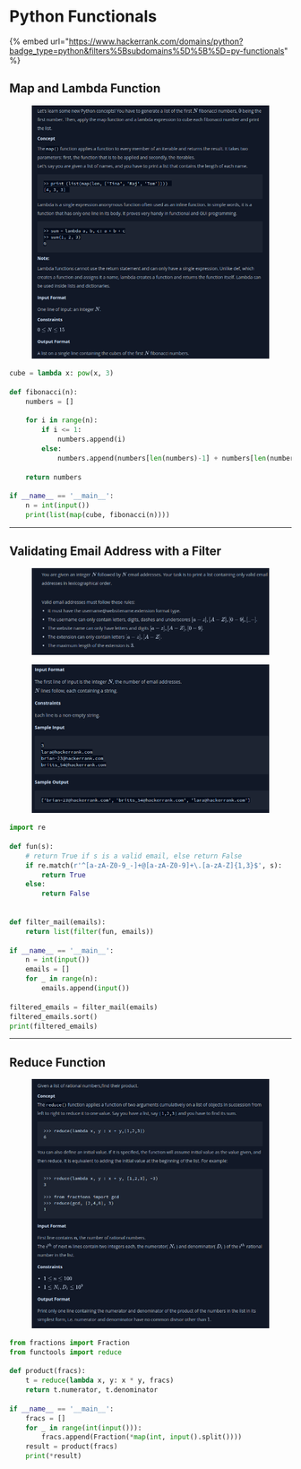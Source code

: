 # Python Functionals

{% embed url="https://www.hackerrank.com/domains/python?badge_type=python&filters%5Bsubdomains%5D%5B%5D=py-functionals" %}

## Map and Lambda Function

<figure><img src="../.gitbook/assets/image.png" alt=""><figcaption></figcaption></figure>

```python
cube = lambda x: pow(x, 3)

def fibonacci(n):
    numbers = []
    
    for i in range(n):
        if i <= 1:
            numbers.append(i)
        else:
            numbers.append(numbers[len(numbers)-1] + numbers[len(numbers)-2])

    return numbers

if __name__ == '__main__':
    n = int(input())
    print(list(map(cube, fibonacci(n))))
```

***

## Validating Email Address with a Filter

<div>

<figure><img src="../.gitbook/assets/image (1).png" alt=""><figcaption></figcaption></figure>

 

<figure><img src="../.gitbook/assets/image (2).png" alt=""><figcaption></figcaption></figure>

</div>

```python
import re

def fun(s):
    # return True if s is a valid email, else return False
    if re.match(r'^[a-zA-Z0-9_-]+@[a-zA-Z0-9]+\.[a-zA-Z]{1,3}$', s):
        return True
    else:
        return False
    

def filter_mail(emails):
    return list(filter(fun, emails))

if __name__ == '__main__':
    n = int(input())
    emails = []
    for _ in range(n):
        emails.append(input())

filtered_emails = filter_mail(emails)
filtered_emails.sort()
print(filtered_emails)
```

***

## Reduce Function

<figure><img src="../.gitbook/assets/image (3).png" alt=""><figcaption></figcaption></figure>

```python
from fractions import Fraction
from functools import reduce

def product(fracs):
    t = reduce(lambda x, y: x * y, fracs)
    return t.numerator, t.denominator

if __name__ == '__main__':
    fracs = []
    for _ in range(int(input())):
        fracs.append(Fraction(*map(int, input().split())))
    result = product(fracs)
    print(*result)
```
